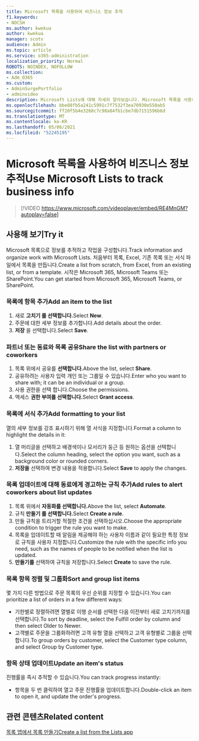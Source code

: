 ```yaml
---
title: Microsoft 목록을 사용하여 비즈니스 정보 추적
f1.keywords:
- NOCSH
ms.author: kwekua
author: kwekua
manager: scotv
audience: Admin
ms.topic: article
ms.service: o365-administration
localization_priority: Normal
ROBOTS: NOINDEX, NOFOLLOW
ms.collection:
- Adm_O365
ms.custom:
- AdminSurgePortfolio
- adminvideo
description: Microsoft Lists에 대해 자세히 알아보습니다. Microsoft 목록을 사용하여 고객 유형, 주문 이행 및 주문 진행률과 같은 고객 세부 정보를 추적할 수 있습니다.
ms.openlocfilehash: bbe88fb5a241c5991c7f7532f3ea70930e550ab5
ms.sourcegitcommit: ff20f5b4e3268c7c98a84fb1cbe7db7151596b6d
ms.translationtype: MT
ms.contentlocale: ko-KR
ms.lasthandoff: 05/06/2021
ms.locfileid: "52245195"
---
```

# <a name="use-microsoft-lists-to-track-business-info"></a><span data-ttu-id="6bf8b-104">Microsoft 목록을 사용하여 비즈니스 정보 추적</span><span class="sxs-lookup"><span data-stu-id="6bf8b-104">Use Microsoft Lists to track business info</span></span>

> [!VIDEO https://www.microsoft.com/videoplayer/embed/RE4MnGM?autoplay=false]

## <a name="try-it"></a><span data-ttu-id="6bf8b-105">사용해 보기</span><span class="sxs-lookup"><span data-stu-id="6bf8b-105">Try it</span></span>

<span data-ttu-id="6bf8b-106">Microsoft 목록으로 정보를 추적하고 작업을 구성합니다.</span><span class="sxs-lookup"><span data-stu-id="6bf8b-106">Track information and organize work with Microsoft Lists.</span></span> <span data-ttu-id="6bf8b-107">처음부터 목록, Excel, 기존 목록 또는 서식 파일에서 목록을 만듭니다.</span><span class="sxs-lookup"><span data-stu-id="6bf8b-107">Create a list from scratch, from Excel, from an existing list, or from a template.</span></span> <span data-ttu-id="6bf8b-108">시작은 Microsoft 365, Microsoft Teams 또는 SharePoint.</span><span class="sxs-lookup"><span data-stu-id="6bf8b-108">You can get started from Microsoft 365, Microsoft Teams, or SharePoint.</span></span>

### <a name="add-an-item-to-the-list"></a><span data-ttu-id="6bf8b-109">목록에 항목 추가</span><span class="sxs-lookup"><span data-stu-id="6bf8b-109">Add an item to the list</span></span>

1. <span data-ttu-id="6bf8b-110">새로 **고치기 를 선택합니다.**</span><span class="sxs-lookup"><span data-stu-id="6bf8b-110">Select **New**.</span></span>
1. <span data-ttu-id="6bf8b-111">주문에 대한 세부 정보를 추가합니다.</span><span class="sxs-lookup"><span data-stu-id="6bf8b-111">Add details about the order.</span></span>
1. <span data-ttu-id="6bf8b-112">**저장** 을 선택합니다.</span><span class="sxs-lookup"><span data-stu-id="6bf8b-112">Select **Save**.</span></span>

### <a name="share-the-list-with-partners-or-coworkers"></a><span data-ttu-id="6bf8b-113">파트너 또는 동료와 목록 공유</span><span class="sxs-lookup"><span data-stu-id="6bf8b-113">Share the list with partners or coworkers</span></span>

1. <span data-ttu-id="6bf8b-114">목록 위에서 공유를 **선택합니다.**</span><span class="sxs-lookup"><span data-stu-id="6bf8b-114">Above the list, select **Share**.</span></span>
1. <span data-ttu-id="6bf8b-115">공유하려는 사용자 입력 개인 또는 그룹일 수 있습니다.</span><span class="sxs-lookup"><span data-stu-id="6bf8b-115">Enter who you want to share with; it can be an individual or a group.</span></span>
1. <span data-ttu-id="6bf8b-116">사용 권한을 선택 합니다.</span><span class="sxs-lookup"><span data-stu-id="6bf8b-116">Choose the permissions.</span></span>
1. <span data-ttu-id="6bf8b-117">액세스 **권한 부여를 선택합니다.**</span><span class="sxs-lookup"><span data-stu-id="6bf8b-117">Select **Grant access**.</span></span>

### <a name="add-formatting-to-your-list"></a><span data-ttu-id="6bf8b-118">목록에 서식 추가</span><span class="sxs-lookup"><span data-stu-id="6bf8b-118">Add formatting to your list</span></span>

<span data-ttu-id="6bf8b-119">열의 세부 정보를 강조 표시하기 위해 열 서식을 지정합니다.</span><span class="sxs-lookup"><span data-stu-id="6bf8b-119">Format a column to highlight the details in it:</span></span>

1. <span data-ttu-id="6bf8b-120">열 머리글을 선택하고 배경색이나 모서리가 둥근 등 원하는 옵션을 선택합니다.</span><span class="sxs-lookup"><span data-stu-id="6bf8b-120">Select the column heading, select the option you want, such as a background color or rounded corners.</span></span>
1. <span data-ttu-id="6bf8b-121">**저장을** 선택하여 변경 내용을 적용합니다.</span><span class="sxs-lookup"><span data-stu-id="6bf8b-121">Select **Save** to apply the changes.</span></span>

### <a name="add-rules-to-alert-coworkers-about-list-updates"></a><span data-ttu-id="6bf8b-122">목록 업데이트에 대해 동료에게 경고하는 규칙 추가</span><span class="sxs-lookup"><span data-stu-id="6bf8b-122">Add rules to alert coworkers about list updates</span></span>

1. <span data-ttu-id="6bf8b-123">목록 위에서 **자동화를 선택합니다.**</span><span class="sxs-lookup"><span data-stu-id="6bf8b-123">Above the list, select **Automate**.</span></span>
1. <span data-ttu-id="6bf8b-124">규칙 **만들기 를 선택합니다.**</span><span class="sxs-lookup"><span data-stu-id="6bf8b-124">Select **Create a rule**.</span></span>
1. <span data-ttu-id="6bf8b-125">만들 규칙을 트리거할 적절한 조건을 선택하십시오.</span><span class="sxs-lookup"><span data-stu-id="6bf8b-125">Choose the appropriate condition to trigger the rule you want to make.</span></span>
1. <span data-ttu-id="6bf8b-126">목록을 업데이트할 때 알림을 제공해야 하는 사용자 이름과 같이 필요한 특정 정보로 규칙을 사용자 지정합니다.</span><span class="sxs-lookup"><span data-stu-id="6bf8b-126">Customize the rule with the specific info you need, such as the names of people to be notified when the list is updated.</span></span>
1. <span data-ttu-id="6bf8b-127">**만들기를** 선택하여 규칙을 저장합니다.</span><span class="sxs-lookup"><span data-stu-id="6bf8b-127">Select **Create** to save the rule.</span></span>

### <a name="sort-and-group-list-items"></a><span data-ttu-id="6bf8b-128">목록 항목 정렬 및 그룹화</span><span class="sxs-lookup"><span data-stu-id="6bf8b-128">Sort and group list items</span></span>

<span data-ttu-id="6bf8b-129">몇 가지 다른 방법으로 주문 목록의 우선 순위를 지정할 수 있습니다.</span><span class="sxs-lookup"><span data-stu-id="6bf8b-129">You can prioritize a list of orders in a few different ways:</span></span>

- <span data-ttu-id="6bf8b-130">기한별로 정렬하려면 열별로 이행 순서를 선택한 다음 이전부터 새로 고치기까지를 선택합니다.</span><span class="sxs-lookup"><span data-stu-id="6bf8b-130">To sort by deadline, select the Fulfill order by column and then select Older to Newer.</span></span>
- <span data-ttu-id="6bf8b-131">고객별로 주문을 그룹화하려면 고객 유형 열을 선택하고 고객 유형별로 그룹을 선택합니다.</span><span class="sxs-lookup"><span data-stu-id="6bf8b-131">To group orders by customer, select the Customer type column, and select Group by Customer type.</span></span>

### <a name="update-an-items-status"></a><span data-ttu-id="6bf8b-132">항목 상태 업데이트</span><span class="sxs-lookup"><span data-stu-id="6bf8b-132">Update an item's status</span></span>

<span data-ttu-id="6bf8b-133">진행률을 즉시 추적할 수 있습니다.</span><span class="sxs-lookup"><span data-stu-id="6bf8b-133">You can track progress instantly:</span></span>

- <span data-ttu-id="6bf8b-134">항목을 두 번 클릭하여 열고 주문 진행률을 업데이트합니다.</span><span class="sxs-lookup"><span data-stu-id="6bf8b-134">Double-click an item to open it, and update the order's progress.</span></span>

## <a name="related-content"></a><span data-ttu-id="6bf8b-135">관련 콘텐츠</span><span class="sxs-lookup"><span data-stu-id="6bf8b-135">Related content</span></span>

[<span data-ttu-id="6bf8b-136">목록 앱에서 목록 만들기</span><span class="sxs-lookup"><span data-stu-id="6bf8b-136">Create a list from the Lists app</span></span>](https://support.microsoft.com/office/create-a-list-from-the-lists-app-b5e0b7f8-136f-425f-a108-699586f8e8bd)
